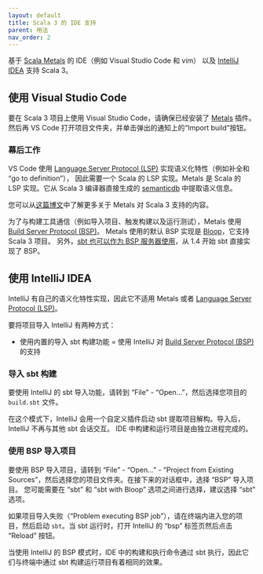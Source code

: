```yaml
---
layout: default
title: Scala 3 的 IDE 支持
parent: 用法
nav_order: 2
---
```


基于 [Scala Metals](https://scalameta.org/metals/) 的 IDE（例如 Visual Studio Code 和 vim）
以及 [IntelliJ IDEA](https://www.jetbrains.com/idea/) 支持 Scala 3。


## 使用 Visual Studio Code

要在 Scala 3 项目上使用 Visual Studio Code，请确保已经安装了 [Metals](https://scalameta.org/metals/docs/editors/vscode.html) 插件。
然后再 VS Code 打开项目文件夹，并单击弹出的通知上的“Import build”按钮。


### 幕后工作

VS Code 使用 [Language Server Protocol (LSP)](https://github.com/Microsoft/language-server-protocol) 实现语义化特性（例如补全和 “go to definition”），
因此需要一个 Scala 的 LSP 实现。Metals 是 Scala 的 LSP 实现。它从 Scala 3 编译器直接生成的 [semanticdb](https://scalameta.org/docs/semanticdb/guide.html)
中提取语义信息。

您可以从[这篇博文]((https://medium.com/virtuslab/introduction-to-metals-with-scala-3-79ebf3120a95))中了解更多关于 Metals 对 Scala 3 支持的内容。

为了与构建工具通信（例如导入项目、触发构建以及运行测试），Metals 使用 [Build Server Protocol (BSP)](https://build-server-protocol.github.io/)。
Metals 使用的默认 BSP 实现是 [Bloop](https://scalacenter.github.io/bloop/)，它支持 Scala 3 项目。
另外，[sbt 也可以作为 BSP 服务器使用](https://scalameta.org/metals/blog/2020/11/06/sbt-BSP-support.html)，从 1.4 开始 sbt 直接实现了 BSP。

## 使用 IntelliJ IDEA

IntelliJ 有自己的语义化特性实现，因此它不适用 Metals 或者 [Language Server Protocol (LSP)](https://github.com/Microsoft/language-server-protocol)。

要将项目导入 IntelliJ 有两种方式：

- 使用内置的导入 sbt 构建功能
= 使用 IntelliJ 对 [Build Server Protocol (BSP)](https://www.jetbrains.com/help/idea/bsp-support.html) 的支持


### 导入 sbt 构建

要使用 IntelliJ 的 sbt 导入功能，请转到 “File” - “Open...”，然后选择您项目的 `build.sbt` 文件。

在这个模式下，IntelliJ 会用一个自定义插件启动 sbt 提取项目解构。导入后，IntelliJ 不再与其他 sbt 会话交互。
IDE 中构建和运行项目是由独立进程完成的。

### 使用 BSP 导入项目

要使用 BSP 导入项目，请转到 “File” - “Open...” - “Project from Existing Sources”，然后选择您的项目文件夹。在接下来的对话框中，选择 “BSP” 导入项目。
您可能需要在 “sbt” 和 “sbt with Bloop” 选项之间进行选择，建议选择 “sbt” 选项。

如果项目导入失败（“Problem executing BSP job”），请在终端内进入您的项目，然后启动 `sbt`。当 sbt 运行时，打开 IntelliJ 的 “bsp” 标签页然后点击 
“Reload” 按钮。

当使用 IntelliJ 的 BSP 模式时，IDE 中的构建和执行命令通过 sbt 执行，因此它们与终端中通过 sbt 构建运行项目有着相同的效果。
